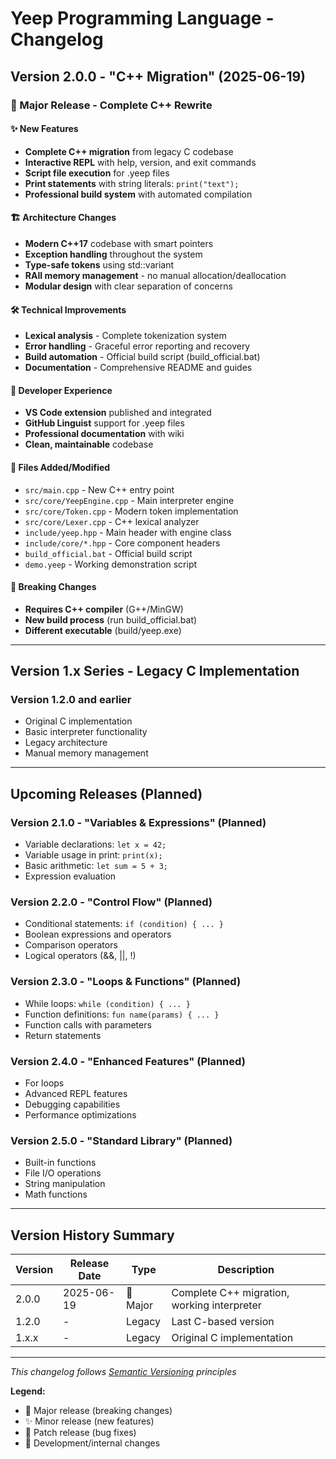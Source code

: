 # Yeep Programming Language - Changelog

## Version 2.0.0 - "C++ Migration" (2025-06-19)

### 🎉 Major Release - Complete C++ Rewrite

#### ✨ **New Features**
- **Complete C++ migration** from legacy C codebase
- **Interactive REPL** with help, version, and exit commands
- **Script file execution** for .yeep files
- **Print statements** with string literals: `print("text");`
- **Professional build system** with automated compilation

#### 🏗️ **Architecture Changes**
- **Modern C++17** codebase with smart pointers
- **Exception handling** throughout the system
- **Type-safe tokens** using std::variant
- **RAII memory management** - no manual allocation/deallocation
- **Modular design** with clear separation of concerns

#### 🛠️ **Technical Improvements**
- **Lexical analysis** - Complete tokenization system
- **Error handling** - Graceful error reporting and recovery
- **Build automation** - Official build script (build_official.bat)
- **Documentation** - Comprehensive README and guides

#### 🔧 **Developer Experience**
- **VS Code extension** published and integrated
- **GitHub Linguist** support for .yeep files
- **Professional documentation** with wiki
- **Clean, maintainable** codebase

#### 💾 **Files Added/Modified**
- `src/main.cpp` - New C++ entry point
- `src/core/YeepEngine.cpp` - Main interpreter engine
- `src/core/Token.cpp` - Modern token implementation
- `src/core/Lexer.cpp` - C++ lexical analyzer
- `include/yeep.hpp` - Main header with engine class
- `include/core/*.hpp` - Core component headers
- `build_official.bat` - Official build script
- `demo.yeep` - Working demonstration script

#### 🎯 **Breaking Changes**
- **Requires C++ compiler** (G++/MinGW)
- **New build process** (run build_official.bat)
- **Different executable** (build/yeep.exe)

---

## Version 1.x Series - Legacy C Implementation

### Version 1.2.0 and earlier
- Original C implementation
- Basic interpreter functionality
- Legacy architecture
- Manual memory management

---

## Upcoming Releases (Planned)

### Version 2.1.0 - "Variables & Expressions" (Planned)
- Variable declarations: `let x = 42;`
- Variable usage in print: `print(x);`
- Basic arithmetic: `let sum = 5 + 3;`
- Expression evaluation

### Version 2.2.0 - "Control Flow" (Planned)
- Conditional statements: `if (condition) { ... }`
- Boolean expressions and operators
- Comparison operators
- Logical operators (&&, ||, !)

### Version 2.3.0 - "Loops & Functions" (Planned)
- While loops: `while (condition) { ... }`
- Function definitions: `fun name(params) { ... }`
- Function calls with parameters
- Return statements

### Version 2.4.0 - "Enhanced Features" (Planned)
- For loops
- Advanced REPL features
- Debugging capabilities
- Performance optimizations

### Version 2.5.0 - "Standard Library" (Planned)
- Built-in functions
- File I/O operations
- String manipulation
- Math functions

---

## Version History Summary

| Version | Release Date | Type | Description |
|---------|--------------|------|-------------|
| 2.0.0 | 2025-06-19 | 🎉 Major | Complete C++ migration, working interpreter |
| 1.2.0 | - | Legacy | Last C-based version |
| 1.x.x | - | Legacy | Original C implementation |

---

*This changelog follows [Semantic Versioning](https://semver.org/) principles*

**Legend:**
- 🎉 Major release (breaking changes)
- ✨ Minor release (new features)
- 🐛 Patch release (bug fixes)
- 🔧 Development/internal changes

